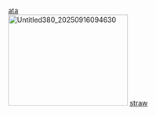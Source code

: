 

[ata](https://campsleepinh.atabook.org/)              
<img width="244" height="186" alt="Untitled380_20250916094630" src="https://github.com/user-attachments/assets/41f5d495-167a-43f7-810a-e771ada78111" />      [straw](https://67sixseven.straw.page) 

